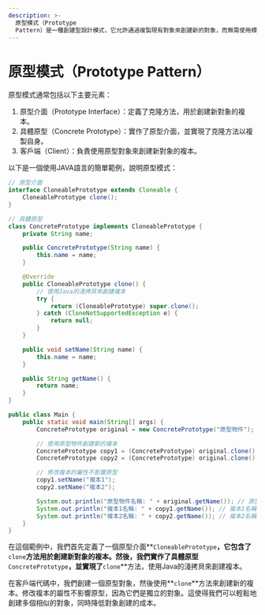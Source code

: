 ```yaml
---
description: >-
  原型模式（Prototype
  Pattern）是一種創建型設計模式，它允許通過複製現有對象來創建新的對象，而無需使用標準的構造方法。原型模式主要用於減少對象創建的成本，特別是當創建一個對象的過程很昂貴或複雜時。
---
```


# 原型模式（Prototype Pattern）

原型模式通常包括以下主要元素：

1. 原型介面（Prototype Interface）：定義了克隆方法，用於創建新對象的複本。
2. 具體原型（Concrete Prototype）：實作了原型介面，並實現了克隆方法以複製自身。
3. 客戶端（Client）：負責使用原型對象來創建新對象的複本。

以下是一個使用JAVA語言的簡單範例，說明原型模式：

```java
// 原型介面
interface CloneablePrototype extends Cloneable {
    CloneablePrototype clone();
}

// 具體原型
class ConcretePrototype implements CloneablePrototype {
    private String name;

    public ConcretePrototype(String name) {
        this.name = name;
    }

    @Override
    public CloneablePrototype clone() {
        // 使用Java的淺拷貝來創建複本
        try {
            return (CloneablePrototype) super.clone();
        } catch (CloneNotSupportedException e) {
            return null;
        }
    }

    public void setName(String name) {
        this.name = name;
    }

    public String getName() {
        return name;
    }
}

public class Main {
    public static void main(String[] args) {
        ConcretePrototype original = new ConcretePrototype("原型物件");

        // 使用原型物件創建新的複本
        ConcretePrototype copy1 = (ConcretePrototype) original.clone();
        ConcretePrototype copy2 = (ConcretePrototype) original.clone();

        // 修改複本的屬性不影響原型
        copy1.setName("複本1");
        copy2.setName("複本2");

        System.out.println("原型物件名稱: " + original.getName()); // 原型物件名稱: 原型物件
        System.out.println("複本1名稱: " + copy1.getName()); // 複本1名稱: 複本1
        System.out.println("複本2名稱: " + copy2.getName()); // 複本2名稱: 複本2
    }
}
```

在這個範例中，我們首先定義了一個原型介面\*\*`CloneablePrototype`**，它包含了**`clone`**方法用於創建新對象的複本。然後，我們實作了具體原型**`ConcretePrototype`**，並實現了**`clone`\*\*方法，使用Java的淺拷貝來創建複本。

在客戶端代碼中，我們創建一個原型對象，然後使用\*\*`clone`\*\*方法來創建新的複本。修改複本的屬性不影響原型，因為它們是獨立的對象。這使得我們可以輕鬆地創建多個相似的對象，同時降低對象創建的成本。
